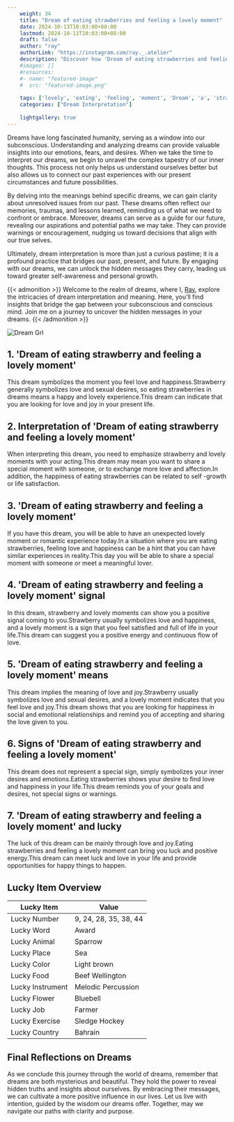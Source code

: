 ```yaml
---
    weight: 34
    title: "Dream of eating strawberries and feeling a lovely moment"  # Assuming 'title' column exists
    date: 2024-10-13T10:03:00+08:00
    lastmod: 2024-10-13T10:03:00+08:00
    draft: false
    author: "ray"
    authorLink: "https://instagram.com/ray._.atelier"
    description: "Discover how 'Dream of eating strawberries and feeling a lovely moment' can interpret your future and uncover its significant meanings in your life."
    #images: []
    #resources:
    #- name: "featured-image"
    #  src: "featured-image.png"
    
    tags: ['lovely', 'eating', 'feeling', 'moment', 'Dream', 'a', 'strawberries', 'and', 'of']
    categories: ["Dream Interpretation"]
    
    lightgallery: true
---
```

    
Dreams have long fascinated humanity, serving as a window into our subconscious. Understanding and analyzing dreams can provide valuable insights into our emotions, fears, and desires. When we take the time to interpret our dreams, we begin to unravel the complex tapestry of our inner thoughts. This process not only helps us understand ourselves better but also allows us to connect our past experiences with our present circumstances and future possibilities.

By delving into the meanings behind specific dreams, we can gain clarity about unresolved issues from our past. These dreams often reflect our memories, traumas, and lessons learned, reminding us of what we need to confront or embrace. Moreover, dreams can serve as a guide for our future, revealing our aspirations and potential paths we may take. They can provide warnings or encouragement, nudging us toward decisions that align with our true selves.

Ultimately, dream interpretation is more than just a curious pastime; it is a profound practice that bridges our past, present, and future. By engaging with our dreams, we can unlock the hidden messages they carry, leading us toward greater self-awareness and personal growth.

{{< admonition >}}
Welcome to the realm of dreams, where I, [Ray](https://instagram.com/ray._.atelier), explore the intricacies of dream interpretation and meaning. Here, you’ll find insights that bridge the gap between your subconscious and conscious mind. Join me on a journey to uncover the hidden messages in your dreams.
{{< /admonition >}}

![Dream Grl](https://cdn.pixabay.com/photo/2017/11/02/03/35/gothic-2910057_1280.jpg "Dream Grl")

## 1. 'Dream of eating strawberry and feeling a lovely moment'
This dream symbolizes the moment you feel love and happiness.Strawberry generally symbolizes love and sexual desires, so eating strawberries in dreams means a happy and lovely experience.This dream can indicate that you are looking for love and joy in your present life.

## 2. Interpretation of 'Dream of eating strawberry and feeling a lovely moment'
When interpreting this dream, you need to emphasize strawberry and lovely moments with your acting.This dream may mean you want to share a special moment with someone, or to exchange more love and affection.In addition, the happiness of eating strawberries can be related to self -growth or life satisfaction.

## 3. 'Dream of eating strawberry and feeling a lovely moment'
If you have this dream, you will be able to have an unexpected lovely moment or romantic experience today.In a situation where you are eating strawberries, feeling love and happiness can be a hint that you can have similar experiences in reality.This day you will be able to share a special moment with someone or meet a meaningful lover.

## 4. 'Dream of eating strawberry and feeling a lovely moment' signal
In this dream, strawberry and lovely moments can show you a positive signal coming to you.Strawberry usually symbolizes love and happiness, and a lovely moment is a sign that you feel satisfied and full of life in your life.This dream can suggest you a positive energy and continuous flow of love.

## 5. 'Dream of eating strawberry and feeling a lovely moment' means
This dream implies the meaning of love and joy.Strawberry usually symbolizes love and sexual desires, and a lovely moment indicates that you feel love and joy.This dream shows that you are looking for happiness in social and emotional relationships and remind you of accepting and sharing the love given to you.

## 6. Signs of 'Dream of eating strawberry and feeling a lovely moment'
This dream does not represent a special sign, simply symbolizes your inner desires and emotions.Eating strawberries shows your desire to find love and happiness in your life.This dream reminds you of your goals and desires, not special signs or warnings.

## 7. 'Dream of eating strawberry and feeling a lovely moment' and lucky
The luck of this dream can be mainly through love and joy.Eating strawberries and feeling a lovely moment can bring you luck and positive energy.This dream can meet luck and love in your life and provide opportunities for happy things to happen.

## Lucky Item Overview
| Lucky Item          | Value              |
|---------------|--------------------|
| Lucky Number        | 9, 24, 28, 35, 38, 44  |
| Lucky Word          | Award |
| Lucky Animal        | Sparrow |
| Lucky Place         | Sea     |
| Lucky Color         | Light brown     |
| Lucky Food          | Beef Wellington      |
| Lucky Instrument    | Melodic Percussion |
| Lucky Flower        | Bluebell    |
| Lucky Job           | Farmer       |
| Lucky Exercise      | Sledge Hockey  |
| Lucky Country       | Bahrain    |


##  Final Reflections on Dreams

As we conclude this journey through the world of dreams, remember that dreams are both mysterious and beautiful. They hold the power to reveal hidden truths and insights about ourselves. By embracing their messages, we can cultivate a more positive influence in our lives. Let us live with intention, guided by the wisdom our dreams offer. Together, may we navigate our paths with clarity and purpose.

